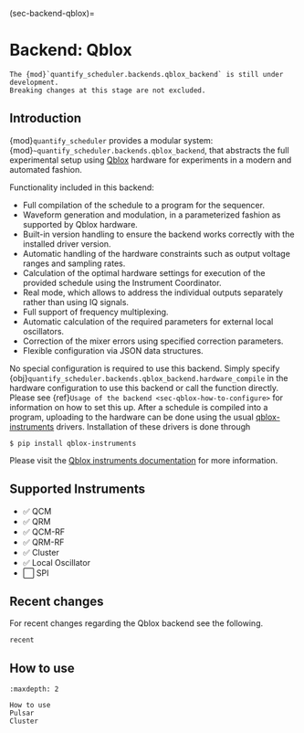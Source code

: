 (sec-backend-qblox)=

# Backend: Qblox

```{warning}
The {mod}`quantify_scheduler.backends.qblox_backend` is still under development.
Breaking changes at this stage are not excluded.
```

## Introduction

{mod}`quantify_scheduler` provides a modular system: {mod}`~quantify_scheduler.backends.qblox_backend`,
that abstracts the full experimental setup using [Qblox](https://www.qblox.com) hardware for
experiments in a modern and automated fashion.

Functionality included in this backend:

- Full compilation of the schedule to a program for the sequencer.
- Waveform generation and modulation, in a parameterized fashion as supported by Qblox hardware.
- Built-in version handling to ensure the backend works correctly with the installed driver version.
- Automatic handling of the hardware constraints such as output voltage ranges and sampling rates.
- Calculation of the optimal hardware settings for execution of the provided schedule using the Instrument Coordinator.
- Real mode, which allows to address the individual outputs separately rather than using IQ signals.
- Full support of frequency multiplexing.
- Automatic calculation of the required parameters for external local oscillators.
- Correction of the mixer errors using specified correction parameters.
- Flexible configuration via JSON data structures.

No special configuration is required to use this backend. Simply specify {obj}`quantify_scheduler.backends.qblox_backend.hardware_compile`
in the hardware configuration to use this backend or call the function directly. Please see {ref}`Usage of the backend <sec-qblox-how-to-configure>`
for information on how to set this up.
After a schedule is compiled into a program, uploading to the hardware can be done using the usual
[qblox-instruments](https://pypi.org/project/qblox-instruments/) drivers. Installation of these drivers
is done through

```console
$ pip install qblox-instruments
```

Please visit the [Qblox instruments documentation](https://qblox-qblox-instruments.readthedocs-hosted.com)
for more information.

## Supported Instruments

- ✅ QCM
- ✅ QRM
- ✅ QCM-RF
- ✅ QRM-RF
- ✅ Cluster
- ✅ Local Oscillator
- ⬜️ SPI

## Recent changes

For recent changes regarding the Qblox backend see the following.

```{toctree}
recent
```

## How to use

```{toctree}
:maxdepth: 2

How to use
Pulsar
Cluster
```
